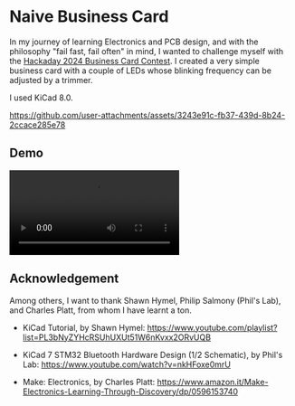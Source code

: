 # Naive Business Card
In my journey of learning Electronics and PCB design, and with the philosophy "fail fast, fail often" in mind, I wanted to challenge myself with the [Hackaday 2024 Business Card Contest](https://hackaday.io/contest/195949-2024-business-card-contest). I created a very simple business card with a couple of LEDs whose blinking frequency can be adjusted by a trimmer.

I used KiCad 8.0.

https://github.com/user-attachments/assets/3243e91c-fb37-439d-8b24-2ccace285e78

## Demo
<video controls src="log/2024_07_15/naive-business-card_demo_compressed.mp4" title="Demo: Naive Business Card"></video>

## Acknowledgement
Among others, I want to thank Shawn Hymel, Philip Salmony (Phil's Lab), and Charles Platt, from whom I have learnt a ton.

- KiCad Tutorial, by Shawn Hymel: https://www.youtube.com/playlist?list=PL3bNyZYHcRSUhUXUt51W6nKvxx2ORvUQB

- KiCad 7 STM32 Bluetooth Hardware Design (1/2 Schematic), by Phil's Lab: https://www.youtube.com/watch?v=nkHFoxe0mrU

- Make: Electronics, by Charles Platt: https://www.amazon.it/Make-Electronics-Learning-Through-Discovery/dp/0596153740
